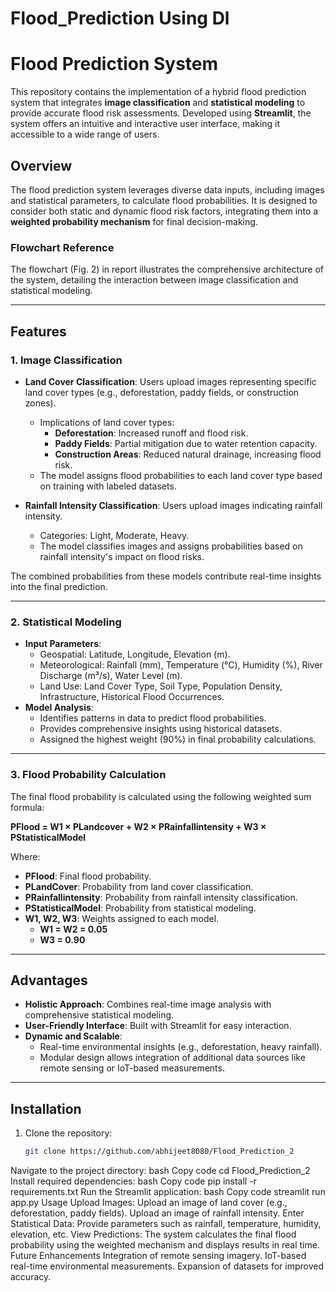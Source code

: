 # Flood_Prediction Using Dl
# Flood Prediction System

This repository contains the implementation of a hybrid flood prediction system that integrates **image classification** and **statistical modeling** to provide accurate flood risk assessments. Developed using **Streamlit**, the system offers an intuitive and interactive user interface, making it accessible to a wide range of users. 

## Overview

The flood prediction system leverages diverse data inputs, including images and statistical parameters, to calculate flood probabilities. It is designed to consider both static and dynamic flood risk factors, integrating them into a **weighted probability mechanism** for final decision-making.

### Flowchart Reference
The flowchart (Fig. 2) in report  illustrates the comprehensive architecture of the system, detailing the interaction between image classification and statistical modeling.

---

## Features

### 1. **Image Classification**
- **Land Cover Classification**: Users upload images representing specific land cover types (e.g., deforestation, paddy fields, or construction zones). 
  - Implications of land cover types:
    - **Deforestation**: Increased runoff and flood risk.
    - **Paddy Fields**: Partial mitigation due to water retention capacity.
    - **Construction Areas**: Reduced natural drainage, increasing flood risk.
  - The model assigns flood probabilities to each land cover type based on training with labeled datasets.

- **Rainfall Intensity Classification**: Users upload images indicating rainfall intensity.
  - Categories: Light, Moderate, Heavy.
  - The model classifies images and assigns probabilities based on rainfall intensity's impact on flood risks.

The combined probabilities from these models contribute real-time insights into the final prediction.

---

### 2. **Statistical Modeling**
- **Input Parameters**:
  - Geospatial: Latitude, Longitude, Elevation (m).
  - Meteorological: Rainfall (mm), Temperature (°C), Humidity (%), River Discharge (m³/s), Water Level (m).
  - Land Use: Land Cover Type, Soil Type, Population Density, Infrastructure, Historical Flood Occurrences.
- **Model Analysis**:
  - Identifies patterns in data to predict flood probabilities.
  - Provides comprehensive insights using historical datasets.
  - Assigned the highest weight (90%) in final probability calculations.

---

### 3. **Flood Probability Calculation**
The final flood probability is calculated using the following weighted sum formula:

**PFlood = W1 × PLandcover + W2 × PRainfallintensity + W3 × PStatisticalModel**

Where:
- **PFlood**: Final flood probability.
- **PLandCover**: Probability from land cover classification.
- **PRainfallintensity**: Probability from rainfall intensity classification.
- **PStatisticalModel**: Probability from statistical modeling.
- **W1, W2, W3**: Weights assigned to each model.
  - **W1 = W2 = 0.05**
  - **W3 = 0.90**

---

## Advantages
- **Holistic Approach**: Combines real-time image analysis with comprehensive statistical modeling.
- **User-Friendly Interface**: Built with Streamlit for easy interaction.
- **Dynamic and Scalable**:
  - Real-time environmental insights (e.g., deforestation, heavy rainfall).
  - Modular design allows integration of additional data sources like remote sensing or IoT-based measurements.

---

## Installation

1. Clone the repository:
   ```bash
   git clone https://github.com/abhijeet8080/Flood_Prediction_2
Navigate to the project directory:
bash
Copy code
cd Flood_Prediction_2
Install required dependencies:
bash
Copy code
pip install -r requirements.txt
Run the Streamlit application:
bash
Copy code
streamlit run app.py
Usage
Upload Images:
Upload an image of land cover (e.g., deforestation, paddy fields).
Upload an image of rainfall intensity.
Enter Statistical Data:
Provide parameters such as rainfall, temperature, humidity, elevation, etc.
View Predictions:
The system calculates the final flood probability using the weighted mechanism and displays results in real time.
Future Enhancements
Integration of remote sensing imagery.
IoT-based real-time environmental measurements.
Expansion of datasets for improved accuracy.

